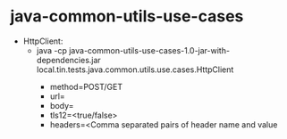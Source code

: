 # java-common-utils-use-cases

* HttpClient:
    - java -cp java-common-utils-use-cases-1.0-jar-with-dependencies.jar local.tin.tests.java.common.utils.use.cases.HttpClient <Properties file>
        * method=POST/GET
        * url=<URL>
        * body=<Single line>
        * tls12=<true/false>
        * headers=<Comma separated pairs of header name and value

